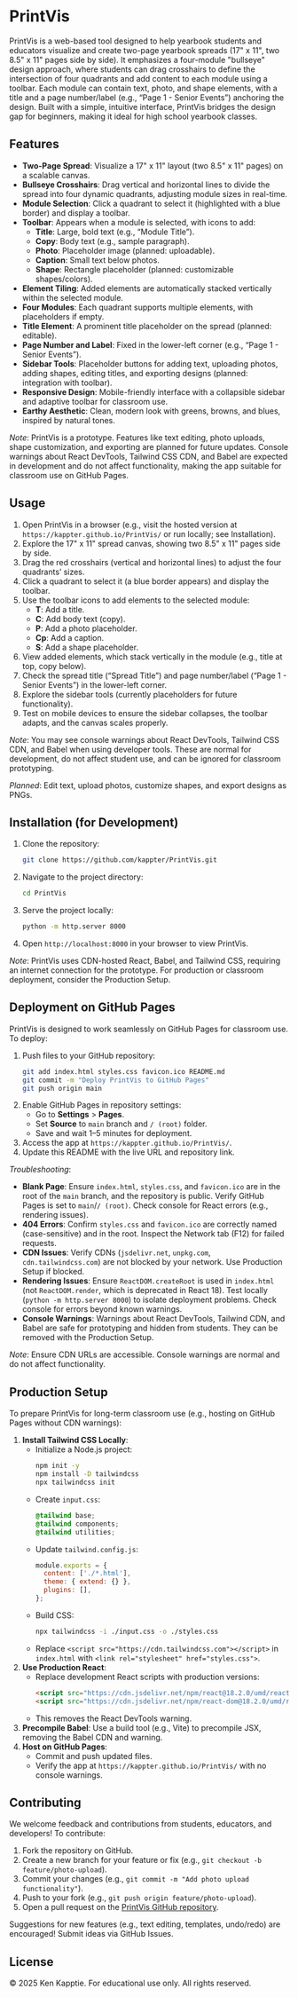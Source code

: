 # PrintVis

PrintVis is a web-based tool designed to help yearbook students and educators visualize and create two-page yearbook spreads (17" x 11", two 8.5" x 11" pages side by side). It emphasizes a four-module "bullseye" design approach, where students can drag crosshairs to define the intersection of four quadrants and add content to each module using a toolbar. Each module can contain text, photo, and shape elements, with a title and a page number/label (e.g., “Page 1 - Senior Events”) anchoring the design. Built with a simple, intuitive interface, PrintVis bridges the design gap for beginners, making it ideal for high school yearbook classes.

## Features
- **Two-Page Spread**: Visualize a 17" x 11" layout (two 8.5" x 11" pages) on a scalable canvas.
- **Bullseye Crosshairs**: Drag vertical and horizontal lines to divide the spread into four dynamic quadrants, adjusting module sizes in real-time.
- **Module Selection**: Click a quadrant to select it (highlighted with a blue border) and display a toolbar.
- **Toolbar**: Appears when a module is selected, with icons to add:
  - **Title**: Large, bold text (e.g., “Module Title”).
  - **Copy**: Body text (e.g., sample paragraph).
  - **Photo**: Placeholder image (planned: uploadable).
  - **Caption**: Small text below photos.
  - **Shape**: Rectangle placeholder (planned: customizable shapes/colors).
- **Element Tiling**: Added elements are automatically stacked vertically within the selected module.
- **Four Modules**: Each quadrant supports multiple elements, with placeholders if empty.
- **Title Element**: A prominent title placeholder on the spread (planned: editable).
- **Page Number and Label**: Fixed in the lower-left corner (e.g., “Page 1 - Senior Events”).
- **Sidebar Tools**: Placeholder buttons for adding text, uploading photos, adding shapes, editing titles, and exporting designs (planned: integration with toolbar).
- **Responsive Design**: Mobile-friendly interface with a collapsible sidebar and adaptive toolbar for classroom use.
- **Earthy Aesthetic**: Clean, modern look with greens, browns, and blues, inspired by natural tones.

*Note*: PrintVis is a prototype. Features like text editing, photo uploads, shape customization, and exporting are planned for future updates. Console warnings about React DevTools, Tailwind CSS CDN, and Babel are expected in development and do not affect functionality, making the app suitable for classroom use on GitHub Pages.

## Usage
1. Open PrintVis in a browser (e.g., visit the hosted version at `https://kappter.github.io/PrintVis/` or run locally; see Installation).
2. Explore the 17" x 11" spread canvas, showing two 8.5" x 11" pages side by side.
3. Drag the red crosshairs (vertical and horizontal lines) to adjust the four quadrants’ sizes.
4. Click a quadrant to select it (a blue border appears) and display the toolbar.
5. Use the toolbar icons to add elements to the selected module:
   - **T**: Add a title.
   - **C**: Add body text (copy).
   - **P**: Add a photo placeholder.
   - **Cp**: Add a caption.
   - **S**: Add a shape placeholder.
6. View added elements, which stack vertically in the module (e.g., title at top, copy below).
7. Check the spread title (“Spread Title”) and page number/label (“Page 1 - Senior Events”) in the lower-left corner.
8. Explore the sidebar tools (currently placeholders for future functionality).
9. Test on mobile devices to ensure the sidebar collapses, the toolbar adapts, and the canvas scales properly.

*Note*: You may see console warnings about React DevTools, Tailwind CSS CDN, and Babel when using developer tools. These are normal for development, do not affect student use, and can be ignored for classroom prototyping.

*Planned*: Edit text, upload photos, customize shapes, and export designs as PNGs.

## Installation (for Development)
1. Clone the repository:
   ```bash
   git clone https://github.com/kappter/PrintVis.git
   ```
2. Navigate to the project directory:
   ```bash
   cd PrintVis
   ```
3. Serve the project locally:
   ```bash
   python -m http.server 8000
   ```
4. Open `http://localhost:8000` in your browser to view PrintVis.

*Note*: PrintVis uses CDN-hosted React, Babel, and Tailwind CSS, requiring an internet connection for the prototype. For production or classroom deployment, consider the Production Setup.

## Deployment on GitHub Pages
PrintVis is designed to work seamlessly on GitHub Pages for classroom use. To deploy:
1. Push files to your GitHub repository:
   ```bash
   git add index.html styles.css favicon.ico README.md
   git commit -m "Deploy PrintVis to GitHub Pages"
   git push origin main
   ```
2. Enable GitHub Pages in repository settings:
   - Go to **Settings** > **Pages**.
   - Set **Source** to `main` branch and `/ (root)` folder.
   - Save and wait 1–5 minutes for deployment.
3. Access the app at `https://kappter.github.io/PrintVis/`.
4. Update this README with the live URL and repository link.

*Troubleshooting*:
- **Blank Page**: Ensure `index.html`, `styles.css`, and `favicon.ico` are in the root of the `main` branch, and the repository is public. Verify GitHub Pages is set to `main`/`/ (root)`. Check console for React errors (e.g., rendering issues).
- **404 Errors**: Confirm `styles.css` and `favicon.ico` are correctly named (case-sensitive) and in the root. Inspect the Network tab (F12) for failed requests.
- **CDN Issues**: Verify CDNs (`jsdelivr.net`, `unpkg.com`, `cdn.tailwindcss.com`) are not blocked by your network. Use Production Setup if blocked.
- **Rendering Issues**: Ensure `ReactDOM.createRoot` is used in `index.html` (not `ReactDOM.render`, which is deprecated in React 18). Test locally (`python -m http.server 8000`) to isolate deployment problems. Check console for errors beyond known warnings.
- **Console Warnings**: Warnings about React DevTools, Tailwind CDN, and Babel are safe for prototyping and hidden from students. They can be removed with the Production Setup.

*Note*: Ensure CDN URLs are accessible. Console warnings are normal and do not affect functionality.

## Production Setup
To prepare PrintVis for long-term classroom use (e.g., hosting on GitHub Pages without CDN warnings):
1. **Install Tailwind CSS Locally**:
   - Initialize a Node.js project:
     ```bash
     npm init -y
     npm install -D tailwindcss
     npx tailwindcss init
     ```
   - Create `input.css`:
     ```css
     @tailwind base;
     @tailwind components;
     @tailwind utilities;
     ```
   - Update `tailwind.config.js`:
     ```js
     module.exports = {
       content: ['./*.html'],
       theme: { extend: {} },
       plugins: [],
     };
     ```
   - Build CSS:
     ```bash
     npx tailwindcss -i ./input.css -o ./styles.css
     ```
   - Replace `<script src="https://cdn.tailwindcss.com"></script>` in `index.html` with `<link rel="stylesheet" href="styles.css">`.
2. **Use Production React**:
   - Replace development React scripts with production versions:
     ```html
     <script src="https://cdn.jsdelivr.net/npm/react@18.2.0/umd/react.production.min.js"></script>
     <script src="https://cdn.jsdelivr.net/npm/react-dom@18.2.0/umd/react-dom.production.min.js"></script>
     ```
   - This removes the React DevTools warning.
3. **Precompile Babel**: Use a build tool (e.g., Vite) to precompile JSX, removing the Babel CDN and warning.
4. **Host on GitHub Pages**:
   - Commit and push updated files.
   - Verify the app at `https://kappter.github.io/PrintVis/` with no console warnings.

## Contributing
We welcome feedback and contributions from students, educators, and developers! To contribute:
1. Fork the repository on GitHub.
2. Create a new branch for your feature or fix (e.g., `git checkout -b feature/photo-upload`).
3. Commit your changes (e.g., `git commit -m "Add photo upload functionality"`).
4. Push to your fork (e.g., `git push origin feature/photo-upload`).
5. Open a pull request on the [PrintVis GitHub repository](https://github.com/kappter/PrintVis).

Suggestions for new features (e.g., text editing, templates, undo/redo) are encouraged! Submit ideas via GitHub Issues.

## License
© 2025 Ken Kapptie. For educational use only. All rights reserved.